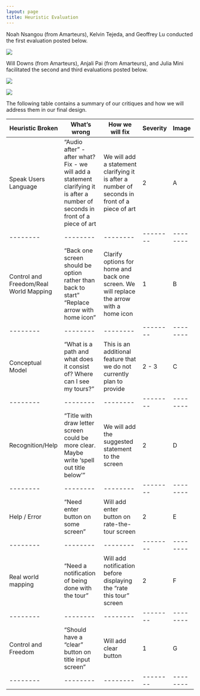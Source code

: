 ```yaml
---
layout: page
title: Heuristic Evaluation
---
```


Noah Nsangou (from Amarteurs), Kelvin Tejeda, and Geoffrey Lu conducted the first evaluation posted below.

![](https://krtejeda.github.io/PersonalCuraTour/img/he1.jpg)

Will Downs (from Amarteurs), Anjali Pai (from Amarteurs), and Julia Mini facilitated the second and third evaluations posted below.

![](https://krtejeda.github.io/PersonalCuraTour/img/he2.jpg)

![](https://krtejeda.github.io/PersonalCuraTour/img/he3.jpg)

The following table contains a summary of our critiques and how we will address them in our final design.

| Heuristic Broken |  What’s wrong | How we will fix | Severity | Image | 
| -------- | -------- | -------- | -------- | -------- | 
| Speak Users Language | “Audio after” - after what? Fix - we will add a statement clarifying it is after a number of seconds in front of a piece of art  | We will add a statement clarifying it is after a number of seconds in front of a piece of art | 2 | A |
| -------- | -------- | -------- | -------- | -------- | 
| Control and Freedom/Real World Mapping | “Back one screen should be option rather than back to start”  “Replace arrow with home icon” | Clarify options for home and back one screen. We will replace the arrow with a home icon | 1 | B |
| -------- | -------- | -------- | -------- | -------- | 
| Conceptual Model | “What is a path and what does it consist of? Where can I see my tours?” | This is an additional feature that we do not currently plan to provide | 2 - 3 | C |
| -------- | -------- | -------- | -------- | -------- | 
| Recognition/Help | “Title with draw letter screen could be more clear. Maybe write ‘spell out title below’” | We will add the suggested statement to the screen | 2 | D |
| -------- | -------- | -------- | -------- | -------- | 
| Help / Error | “Need enter button on some screen” | Will add enter button on rate-the-tour screen | 2 | E |
| -------- | -------- | -------- | -------- | -------- | 
| Real world mapping | “Need a notification of being done with the tour” | Will add notification before displaying the “rate this tour” screen | 2 | F |
| -------- | -------- | -------- | -------- | -------- | 
| Control and Freedom | “Should have a “clear” button on title input screen” | Will add clear button | 1 | G |
| -------- | -------- | -------- | -------- | -------- | 



